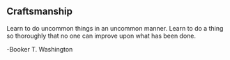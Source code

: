 ## Craftsmanship

Learn to do uncommon things in an uncommon manner. Learn to do a thing so thoroughly that no one can improve upon what has been done.

-Booker T. Washington